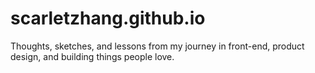 # scarletzhang.github.io
Thoughts, sketches, and lessons from my journey in front-end, product design, and building things people love.
